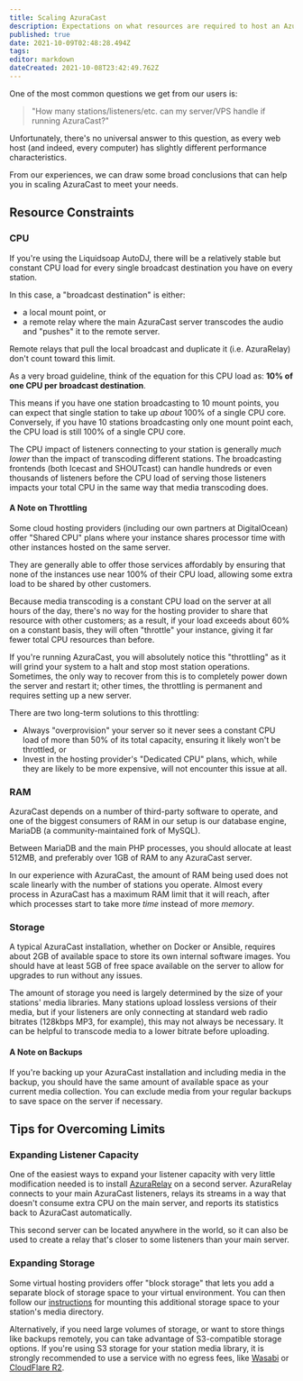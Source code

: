 ```yaml
---
title: Scaling AzuraCast
description: Expectations on what resources are required to host an AzuraCast instance, and tips on how to scale up as your station grows.
published: true
date: 2021-10-09T02:48:28.494Z
tags: 
editor: markdown
dateCreated: 2021-10-08T23:42:49.762Z
---
```


One of the most common questions we get from our users is:

> "How many stations/listeners/etc. can my server/VPS handle if running AzuraCast?"

Unfortunately, there's no universal answer to this question, as every web host (and indeed, every computer) has slightly different performance characteristics.

From our experiences, we can draw some broad conclusions that can help you in scaling AzuraCast to meet your needs.

## Resource Constraints

### CPU

If you're using the Liquidsoap AutoDJ, there will be a relatively stable but constant CPU load for every single broadcast destination you have on every station.

In this case, a "broadcast destination" is either:
 - a local mount point, or
 - a remote relay where the main AzuraCast server transcodes the audio and "pushes" it to the remote server.
 
Remote relays that pull the local broadcast and duplicate it (i.e. AzuraRelay) don't count toward this limit.

As a very broad guideline, think of the equation for this CPU load as:
 **10% of one CPU per broadcast destination**.

This means if you have one station broadcasting to 10 mount points, you can expect that single station to take up *about* 100% of a single CPU core. Conversely, if you have 10 stations broadcasting only one mount point each, the CPU load is still 100% of a single CPU core.

The CPU impact of listeners connecting to your station is generally *much lower* than the impact of transcoding different stations. The broadcasting frontends (both Icecast and SHOUTcast) can handle hundreds or even thousands of listeners before the CPU load of serving those listeners impacts your total CPU in the same way that media transcoding does.

#### A Note on Throttling

Some cloud hosting providers (including our own partners at DigitalOcean) offer "Shared CPU" plans where your instance shares processor time with other instances hosted on the same server.

They are generally able to offer those services affordably by ensuring that none of the instances use near 100% of their CPU load, allowing some extra load to be shared by other customers.

Because media transcoding is a constant CPU load on the server at all hours of the day, there's no way for the hosting provider to share that resource with other customers; as a result, if your load exceeds about 60% on a constant basis, they will often "throttle" your instance, giving it far fewer total CPU resources than before.

If you're running AzuraCast, you will absolutely notice this "throttling" as it will grind your system to a halt and stop most station operations. Sometimes, the only way to recover from this is to completely power down the server and restart it; other times, the throttling is permanent and requires setting up a new server.

There are two long-term solutions to this throttling:
 - Always "overprovision" your server so it never sees a constant CPU load of more than 50% of its total capacity, ensuring it likely won't be throttled, or
 - Invest in the hosting provider's "Dedicated CPU" plans, which, while they are likely to be more expensive, will not encounter this issue at all.

### RAM

AzuraCast depends on a number of third-party software to operate, and one of the biggest consumers of RAM in our setup is our database engine, MariaDB (a community-maintained fork of MySQL).

Between MariaDB and the main PHP processes, you should allocate at least 512MB, and preferably over 1GB of RAM to any AzuraCast server.

In our experience with AzuraCast, the amount of RAM being used does not scale linearly with the number of stations you operate. Almost every process in AzuraCast has a maximum RAM limit that it will reach, after which processes start to take more *time* instead of more *memory*.

### Storage

A typical AzuraCast installation, whether on Docker or Ansible, requires about 2GB of available space to store its own internal software images. You should have at least 5GB of free space available on the server to allow for upgrades to run without any issues.

The amount of storage you need is largely determined by the size of your stations' media libraries. Many stations upload lossless versions of their media, but if your listeners are only connecting at standard web radio bitrates (128kbps MP3, for example), this may not always be necessary. It can be helpful to transcode media to a lower bitrate before uploading.

#### A Note on Backups

If you're backing up your AzuraCast installation and including media in the backup, you should have the same amount of available space as your current media collection. You can exclude media from your regular backups to save space on the server if necessary.

## Tips for Overcoming Limits

### Expanding Listener Capacity

One of the easiest ways to expand your listener capacity with very little modification needed is to install [AzuraRelay](https://github.com/AzuraCast/AzuraRelay) on a second server. AzuraRelay connects to your main AzuraCast listeners, relays its streams in a way that doesn't consume extra CPU on the main server, and reports its statistics back to AzuraCast automatically.

This second server can be located anywhere in the world, so it can also be used to create a relay that's closer to some listeners than your main server.

### Expanding Storage

Some virtual hosting providers offer "block storage" that lets you add a separate block of storage space to your virtual environment. You can then follow our [instructions](/en/administration/docker#storing-your-station-data-on-the-host-machine) for mounting this additional storage space to your station's media directory.

Alternatively, if you need large volumes of storage, or want to store things like backups remotely, you can take advantage of S3-compatible storage options. If you're using S3 storage for your station media library, it is strongly recommended to use a service with no egress fees, like [Wasabi](https://wasabi.com/) or [CloudFlare R2](https://blog.cloudflare.com/introducing-r2-object-storage/).